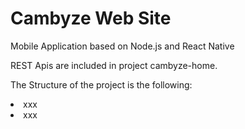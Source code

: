 # Cambyze Web Site
<p>Mobile Application based on Node.js and React Native</p>
<p></p>
<p>REST Apis are included in project cambyze-home.</p>
<p></p>
<p>The Structure of the project is the following:</p>
<ui>
<li>xxx</li>
<li>xxx</li>
</ui>
